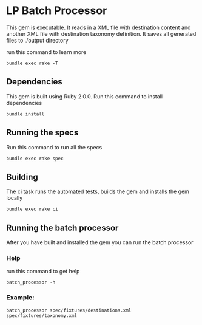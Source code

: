 
LP Batch Processor
==================

This gem is executable.
It reads in a XML file with destination content and another XML file with destination taxonomy definition.
It saves all generated files to ./output directory

run this command to learn more

```
bundle exec rake -T
```

Dependencies
------------

This gem is built using Ruby 2.0.0.
Run this command to install dependencies
```
bundle install
```

Running the specs
-----------------

Run this command to run all the specs

```
bundle exec rake spec
```

Building
--------

The ci task runs the automated tests, builds the gem and installs the gem locally
```
bundle exec rake ci
```

Running the batch processor
---------------------------

After you have built and installed the gem you can run the batch processor

### Help
run this command to get help
```
batch_processor -h
```

### Example:
```
batch_processor spec/fixtures/destinations.xml spec/fixtures/taxonomy.xml
```


